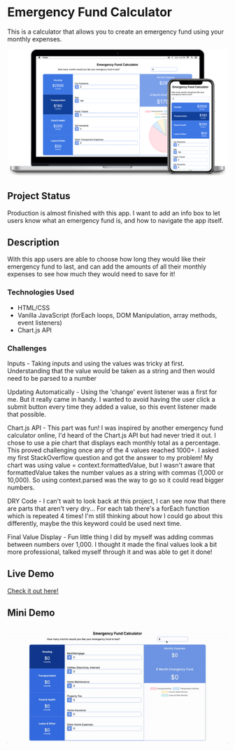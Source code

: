 # Emergency Fund Calculator

This is a calculator that allows you to create an emergency fund using your monthly expenses.

![Calculator in Mobile and Desktop](/appImage.png?raw=true "Apps in Devices")

## Project Status

Production is almost finished with this app. I want to add an info box to let users know what an emergency fund is, and how to navigate the app itself.

## Description

With this app users are able to choose how long they would like their emergency fund to last, and can add the amounts of all their monthly expenses to see how much they would need to save for it!

### Technologies Used

- HTML/CSS
- Vanilla JavaScript (forEach loops, DOM Manipulation, array methods, event listeners)
- Chart.js API

### Challenges

Inputs - Taking inputs and using the values was tricky at first. Understanding that the value would be taken as a string and then would need to be parsed to a number

Updating Automatically - Using the 'change' event listener was a first for me. But it really came in handy. I wanted to avoid having the user click a submit button every time they added a value, so this event listener made that possible.

Chart.js API - This part was fun! I was inspired by another emergency fund calculator online, I'd heard of the Chart.js API but had never tried it out. I chose to use a pie chart that displays each monthly total as a percentage. This proved challenging once any of the 4 values reached 1000+. I asked my first StackOverflow question and got the answer to my problem! My chart was using value = context.formattedValue, but I wasn't aware that formattedValue takes the number values as a string with commas (1,000 or 10,000). So using context.parsed was the way to go so it could read bigger numbers.

DRY Code - I can't wait to look back at this project, I can see now that there are parts that aren't very dry... For each tab there's a forEach function which is repeated 4 times! I'm still thinking about how I could go about this differently, maybe the this keyword could be used next time.

Final Value Display - Fun little thing I did by myself was adding commas between numbers over 1,000. I thought it made the final values look a bit more professional, talked myself through it and was able to get it done!

## Live Demo

[Check it out here!](https://danacarroll.com/eCalc)

## Mini Demo

![Emergency Fund Calculator GIF](/eCalc.gif?raw=true "Apps GIF")

